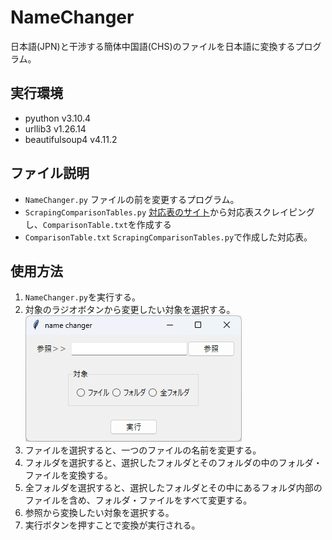 # NameChanger

日本語(JPN)と干渉する簡体中国語(CHS)のファイルを日本語に変換するプログラム。

## 実行環境

- pyuthon v3.10.4
- urllib3 v1.26.14
- beautifulsoup4 v4.11.2

## ファイル説明

- `NameChanger.py`
    ファイルの前を変更するプログラム。
- `ScrapingComparisonTables.py`
    [対応表のサイト](http://gigadict.com/JxCsCode.htm)から対応表スクレイピングし、`ComparisonTable.txt`を作成する
- `ComparisonTable.txt`
    `ScrapingComparisonTables.py`で作成した対応表。
    
## 使用方法

1. `NameChanger.py`を実行する。
2. 対象のラジオボタンから変更したい対象を選択する。
![](https://raw.githubusercontent.com/22AMJ19/NameChanger/media/images/2023-06-02.png)
3. ファイルを選択すると、一つのファイルの名前を変更する。
4. フォルダを選択すると、選択したフォルダとそのフォルダの中のフォルダ・ファイルを変換する。
5. 全フォルダを選択すると、選択したフォルダとその中にあるフォルダ内部のファイルを含め、フォルダ・ファイルをすべて変更する。
6. 参照から変換したい対象を選択する。
7. 実行ボタンを押すことで変換が実行される。